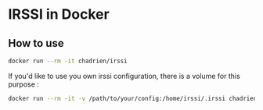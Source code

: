 # IRSSI in Docker

## How to use

```bash
docker run --rm -it chadrien/irssi
```

If you'd like to use you own irssi configuration, there is a volume for
this purpose :

```bash
docker run --rm -it -v /path/to/your/config:/home/irssi/.irssi chadrien/irssi
```
